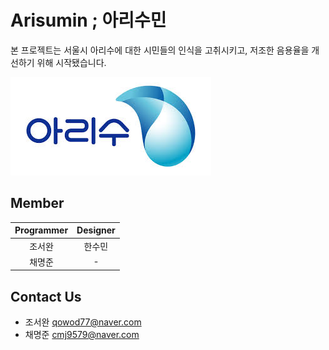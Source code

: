 # Arisumin ; 아리수민
본 프로젝트는 서울시 아리수에 대한 시민들의 인식을 고취시키고, 저조한 음용율을 개선하기 위해 시작됐습니다.  

![mainImage](./main.jpg)

## Member
| Programmer | Designer |
| :--------: | :------: |
|    조서완     |   한수민    |
|    채명준     |    -     |

## Contact Us
- 조서완 qowod77@naver.com
- 채명준 cmj9579@naver.com